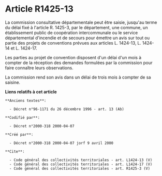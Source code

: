 # Article R1425-13

La commission consultative départementale peut être saisie, jusqu'au terme du délai fixé à l'article R. 1425-3, par le
département, une commune, un établissement public de coopération intercommunale ou le service départemental d'incendie et de
secours pour émettre un avis sur tout ou partie des projets de conventions prévues aux articles L. 1424-13, L. 1424-14 et L.
1424-17.

Les parties au projet de convention disposent d'un délai d'un mois à compter de la réception des demandes formulées par la
commission pour faire connaître leurs observations. 

La commission rend son avis dans un délai de trois mois à compter de sa saisine.

**Liens relatifs à cet article**

	**Anciens textes**:

	  - Décret n°96-1171 du 26 décembre 1996 - art. 13 (Ab)

	**Codifié par**:

	  - Décret n°2000-318 2000-04-07

	**Créé par**:

	  - Décret n°2000-318 2000-04-07 jorf 9 avril 2000

	**Cite**:

	  - Code général des collectivités territoriales - art. L1424-13 (V)
	  - Code général des collectivités territoriales - art. L1424-17 (V)
	  - Code général des collectivités territoriales - art. R1425-3 (V)
